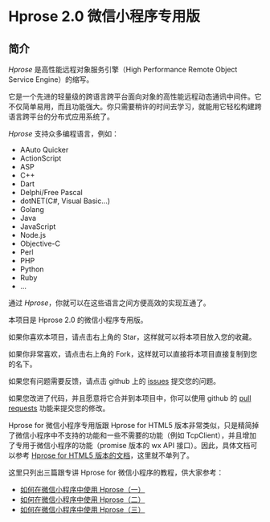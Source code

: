 # Hprose 2.0 微信小程序专用版

## 简介
 
*Hprose* 是高性能远程对象服务引擎（High Performance Remote Object Service Engine）的缩写。
 
它是一个先进的轻量级的跨语言跨平台面向对象的高性能远程动态通讯中间件。它不仅简单易用，而且功能强大。你只需要稍许的时间去学习，就能用它轻松构建跨语言跨平台的分布式应用系统了。
 
*Hprose* 支持众多编程语言，例如：
 
* AAuto Quicker
* ActionScript
* ASP
* C++
* Dart
* Delphi/Free Pascal
* dotNET(C#, Visual Basic...)
* Golang
* Java
* JavaScript
* Node.js
* Objective-C
* Perl
* PHP
* Python
* Ruby
* ...
 
 
通过 *Hprose*，你就可以在这些语言之间方便高效的实现互通了。
 
本项目是 Hprose 2.0 的微信小程序专用版。
 
如果你喜欢本项目，请点击右上角的 Star，这样就可以将本项目放入您的收藏。

如果你非常喜欢，请点击右上角的 Fork，这样就可以直接将本项目直接复制到您的名下。

如果您有问题需要反馈，请点击 github 上的 [issues](https://github.com/hprose/hprose-wx/issues) 提交您的问题。

如果您改进了代码，并且愿意将它合并到本项目中，你可以使用 github 的 [pull requests](https://github.com/hprose/hprose-wx/pulls) 功能来提交您的修改。

Hprose for 微信小程序专用版跟 Hprose for HTML5 版本非常类似，只是精简掉了微信小程序中不支持的功能和一些不需要的功能（例如 TcpClient），并且增加了专用于微信小程序的功能（promise 版本的 wx API 接口）。因此，具体文档可以参考 [Hprose for HTML5 版本的文档](https://github.com/hprose/hprose-html5/wiki)，这里就不单列了。

这里只列出三篇跟专讲 Hprose for 微信小程序的教程，供大家参考：

* [如何在微信小程序中使用 Hprose（一）](https://my.oschina.net/andot/blog/752919)
* [如何在微信小程序中使用 Hprose（二）](https://my.oschina.net/andot/blog/788200)
* [如何在微信小程序中使用 Hprose（三）](https://my.oschina.net/andot/blog/791203)